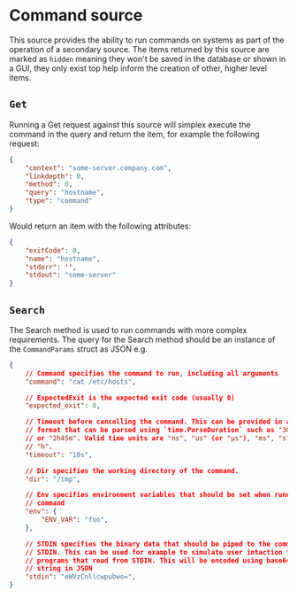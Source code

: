 # Command source

This source provides the ability to run commands on systems as part of the operation of a secondary source. The items returned by this source are marked as `hidden` meaning they won't be saved in the database or shown in a GUI, they only exist top help inform the creation of other, higher level items.

## `Get`

Running a Get request against this source will simplex execute the command in the query and return the item, for example the following request:

```json
{
    "context": "some-server.company.com",
    "linkdepth": 0,
    "method": 0,
    "query": "hostname",
    "type": "command"
}
```

Would return an item with the following attributes:

```json
{
    "exitCode": 0,
    "name": "hostname",
    "stderr": '',
    "stdout": "some-server"
}
```

## `Search`

The Search method is used to run commands with more complex requirements. The query for the Search method should be an instance of the `CommandParams` struct as JSON e.g.

```json
{
    // Command specifies the command to run, including all arguments
    "command": "cat /etc/hosts",

    // ExpectedExit is the expected exit code (usually 0)
    "expected_exit": 0,

    // Timeout before cancelling the command. This can be provided in any
    // format that can be parsed using `time.ParseDuration` such as "300ms",
    // or "2h45m". Valid time units are "ns", "us" (or "µs"), "ms", "s", "m",
    // "h".
    "timeout": "10s",

    // Dir specifies the working directory of the command.
    "dir": "/tmp",

    // Env specifies environment variables that should be set when running the
    // command
    "env": {
        "ENV_VAR": "foo",
    },

    // STDIN specifies the binary data that should be piped to the command as
    // STDIN. This can be used for example to simulate user intaction for
    // programs that read from STDIN. This will be encoded using base64 to a
    // string in JSON
    "stdin": "eWVzCnllcwpubwo=",
}
```
